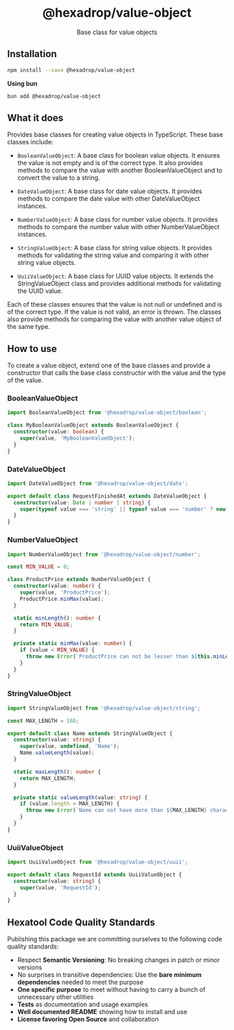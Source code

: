 <h1 align="center">
  @hexadrop/value-object
</h1>

<p align="center">
  Base class for value objects
</p>

## Installation

```bash
npm install --save @hexadrop/value-object
```

**Using bun**

```bash
bun add @hexadrop/value-object
```

## What it does

Provides base classes for creating value objects in TypeScript. These base classes include:

-   `BooleanValueObject`: A base class for boolean value objects. It ensures the value is not empty and is of the
    correct type. It also provides methods to compare the value with another BooleanValueObject and to convert the
    value to a string.

-   `DateValueObject`: A base class for date value objects. It provides methods to compare the date value with other
    DateValueObject instances.

-   `NumberValueObject`: A base class for number value objects. It provides methods to compare the number value with
    other NumberValueObject instances.

-   `StringValueObject`: A base class for string value objects. It provides methods for validating the string value and
    comparing it with other string value objects.

-   `UuiiValueObject`: A base class for UUID value objects. It extends the StringValueObject class and provides
    additional methods for validating the UUID value.

Each of these classes ensures that the value is not null or undefined and is of the correct type.
If the value is not valid, an error is thrown. The classes also provide methods for comparing the value with another
value object of the same type.

## How to use

To create a value object, extend one of the base classes and provide a constructor that calls the base class constructor
with the value and the type of the value.

### BooleanValueObject

```typescript
import BooleanValueObject from '@hexadrop/value-object/boolean';

class MyBooleanValueObject extends BooleanValueObject {
  constructor(value: boolean) {
    super(value, 'MyBooleanValueObject');
  }
}
```

### DateValueObject

```typescript
import DateValueObject from '@hexadrop/value-object/date';

export default class RequestFinishedAt extends DateValueObject {
  constructor(value: Date | number | string) {
    super(typeof value === 'string' || typeof value === 'number' ? new Date(value) : value, 'RequestFinishedAt');
  }
}
```

### NumberValueObject

```typescript
import NumberValueObject from '@hexadrop/value-object/number';

const MIN_VALUE = 0;

class ProductPrice extends NumberValueObject {
  constructor(value: number) {
    super(value, 'ProductPrice');
    ProductPrice.minMax(value);
  }

  static minLength(): number {
    return MIN_VALUE;
  }

  private static minMax(value: number) {
    if (value < MIN_VALUE) {
      throw new Error(`ProductPrice can not be lesser than ${this.minLength()}`);
    }
  }
}
```

### StringValueObject

```typescript
import StringValueObject from '@hexadrop/value-object/string';

const MAX_LENGTH = 160;

export default class Name extends StringValueObject {
  constructor(value: string) {
    super(value, undefined, 'Name');
    Name.valueLength(value);
  }

  static maxLength(): number {
    return MAX_LENGTH;
  }

  private static valueLength(value: string) {
    if (value.length > MAX_LENGTH) {
      throw new Error(`Name can not have more than ${MAX_LENGTH} characters`);
    }
  }
}
```

### UuiiValueObject

```typescript
import UuiiValueObject from '@hexadrop/value-object/uuii';

export default class RequestId extends UuiiValueObject {
  constructor(value: string) {
    super(value, 'RequestId');
  }
}
```

## Hexatool Code Quality Standards

Publishing this package we are committing ourselves to the following code quality standards:

-   Respect **Semantic Versioning**: No breaking changes in patch or minor versions
-   No surprises in transitive dependencies: Use the **bare minimum dependencies** needed to meet the purpose
-   **One specific purpose** to meet without having to carry a bunch of unnecessary other utilities
-   **Tests** as documentation and usage examples
-   **Well documented README** showing how to install and use
-   **License favoring Open Source** and collaboration
